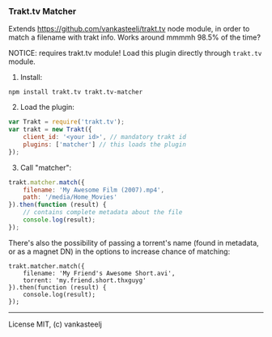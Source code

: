 ### Trakt.tv Matcher
Extends https://github.com/vankasteelj/trakt.tv node module, in order to match a filename with trakt info. Works around mmmmh 98.5% of the time?

NOTICE: requires trakt.tv module! Load this plugin directly through `trakt.tv` module.

1) Install:

```npm install trakt.tv trakt.tv-matcher```

2) Load the plugin:

```js
var Trakt = require('trakt.tv');
var trakt = new Trakt({
    client_id: '<your id>', // mandatory trakt id
    plugins: ['matcher'] // this loads the plugin
});
```

3) Call "matcher":
```js
trakt.matcher.match({
    filename: 'My Awesome Film (2007).mp4',
    path: '/media/Home_Movies'
}).then(function (result) {
    // contains complete metadata about the file
    console.log(result);
});
```

There's also the possibility of passing a torrent's name (found in metadata, or as a magnet DN) in the options to increase chance of matching:

```
trakt.matcher.match({
    filename: 'My Friend's Awesome Short.avi',
    torrent: 'my.friend.short.thxguyg'
}).then(function (result) {
    console.log(result);
});
```

---
License MIT, (c) vankasteelj